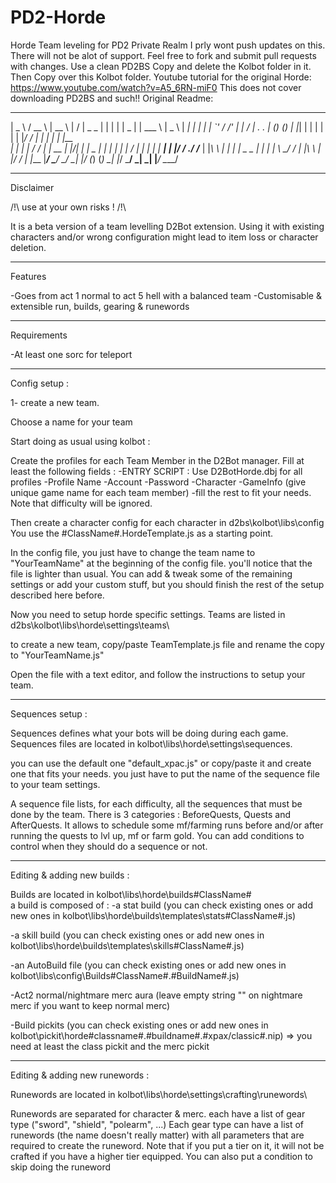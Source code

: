 # PD2-Horde
Horde Team leveling for PD2 Private Realm
I prly wont push updates on this. There will not be alot of support. Feel free to fork and submit pull requests with changes.
Use a clean PD2BS Copy and delete the Kolbot folder in it. Then Copy over this Kolbot folder.
Youtube tutorial for the original Horde: https://www.youtube.com/watch?v=A5_6RN-miF0
This does not cover downloading PD2BS and such!!
Original Readme:
______   _____   _____  ___  ___          _   _   _____  ______  ______   _____ 
|  _  \ / __  \ |  __ \ |  \/  |  _   _  | | | | |  _  | | ___ \ |  _  \ |  ___|
| | | | `' / /' | |  \/ | .  . | (_) (_) | |_| | | | | | | |_/ / | | | | | |__  
| | | |   / /   | | __  | |\/| |         |  _  | | | | | |    /  | | | | |  __| 
| |/ /  ./ /___ | |_\ \ | |  | |  _   _  | | | | \ \_/ / | |\ \  | |/ /  | |___ 
|___/   \_____/  \____/ \_|  |_/ (_) (_) \_| |_/  \___/  \_| \_| |___/   \____/

_______________________________________________________________________________

Disclaimer

/!\ use at your own risks ! /!\

It is a beta version of a team levelling D2Bot extension. 
Using it with existing characters and/or wrong configuration might lead to 
item loss or character deletion.

_______________________________________________________________________________

Features

-Goes from act 1 normal to act 5 hell with a balanced team
-Customisable & extensible run, builds, gearing & runewords

______________________________________________________________________________

Requirements

-At least one sorc for teleport

______________________________________________________________________________

Config setup :

1- create a new team. 

Choose a name for your team

Start doing as usual using kolbot :

Create the profiles for each Team Member in the D2Bot manager. Fill at least 
the following fields :
-ENTRY SCRIPT : Use D2BotHorde.dbj for all profiles
-Profile Name
-Account
-Password
-Character
-GameInfo (give unique game name for each team member)
-fill the rest to fit your needs. Note that difficulty will be ignored.

Then create a character config for each character in d2bs\kolbot\libs\config\
You use the #ClassName#.HordeTemplate.js as a starting point.

In the config file, you just have to change the team name to "YourTeamName" 
at the beginning of the config file. you'll notice that the file is lighter than usual.
You can add & tweak some of the remaining settings or add your custom stuff, 
but you should finish the rest of the setup described here before.

Now you need to setup horde specific settings. Teams are listed in 
d2bs\kolbot\libs\horde\settings\teams\

to create a new team, copy/paste TeamTemplate.js file and rename 
the copy to "YourTeamName.js"

Open the file with a text editor, and follow the instructions to setup your team.

______________________________________________________________________________

Sequences setup :

Sequences defines what your bots will be doing during each game. Sequences files 
are located in kolbot\libs\horde\settings\sequences.

you can use the default one "default_xpac.js" or copy/paste it and create one that 
fits your needs. you just have to put the name of the sequence file to your team settings.

A sequence file lists, for each difficulty, all the sequences that must be done 
by the team. There is 3 categories : BeforeQuests, Quests and AfterQuests. It allows to
schedule some mf/farming runs before and/or after running the quests to lvl up,
mf or farm gold. You can add conditions to control when they should do a sequence or not.

______________________________________________________________________________

Editing & adding new builds :

Builds are located in kolbot\libs\horde\builds\#ClassName#\
a build is composed of :
-a stat build (you can check existing ones or add new ones in 
kolbot\libs\horde\builds\templates\stats\#ClassName#.js)

-a skill build (you can check existing ones or add new ones in 
kolbot\libs\horde\builds\templates\skills\#ClassName#.js)

-an AutoBuild file (you can check existing ones or add new ones in 
kolbot\libs\config\Builds\#ClassName#.#BuildName#.js)

-Act2 normal/nightmare merc aura (leave empty string "" on nightmare merc 
if you want to keep normal merc)

-Build pickits (you can check existing ones or add new ones in 
kolbot\pickit\horde\#classname#.#buildname#.#xpax/classic#.nip)
	=> you need at least the class pickit and the merc pickit

______________________________________________________________________________

Editing & adding new runewords :

Runewords are located in kolbot\libs\horde\settings\crafting\runewords\

Runewords are separated for character & merc. each have a list 
of gear type ("sword", "shield", "polearm", ...)
Each gear type can have a list of runewords (the name doesn't really matter) 
with all parameters that are required to create the runeword.
Note that if you put a tier on it, it will not be crafted if you have a higher 
tier equipped. You can also put a condition to skip doing the runeword
